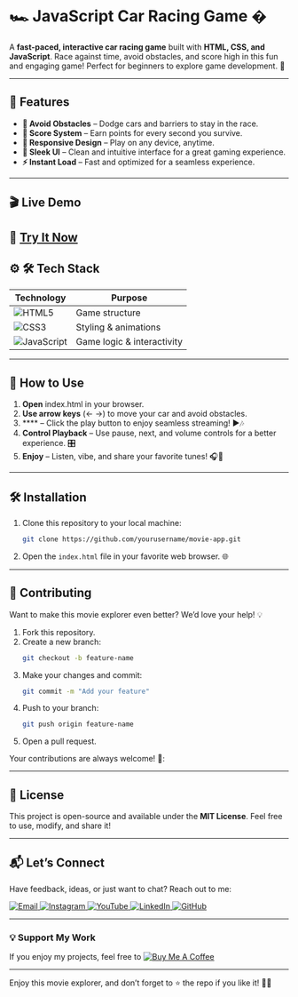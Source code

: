 # 🏎️ JavaScript Car Racing Game � 


A **fast-paced, interactive car racing game** built with **HTML, CSS, and JavaScript**. Race against time, avoid obstacles, and score high in this fun and engaging game! Perfect for beginners to explore game development. 🚀


---

## 🌟 Features  
- **🚧 Avoid Obstacles** – Dodge cars and barriers to stay in the race.  
- **🎯 Score System** – Earn points for every second you survive.
- **📱 Responsive Design** – Play on any device, anytime. 
- **🎨 Sleek UI** – Clean and intuitive interface for a great gaming experience.  
- **⚡ Instant Load** – Fast and optimized for a seamless experience.


---      
## 🎬 Live Demo 

🔗 **[Try It Now](https://ai-powered-lost-and-found.netlify.app/)**  
---

## ⚙ 🛠 Tech Stack
| **Technology**  | **Purpose** |
|-----------------|-------------|
| ![HTML5](https://img.shields.io/badge/HTML5-E34F26?style=for-the-badge&logo=html5&logoColor=white) | Game structure | 
| ![CSS3](https://img.shields.io/badge/CSS3-1572B6?style=for-the-badge&logo=css3&logoColor=white) | Styling & animations | 
| ![JavaScript](https://img.shields.io/badge/JavaScript-F7DF1E?style=for-the-badge&logo=javascript&logoColor=black) | Game logic & interactivity |  

---

## 🚀 How to Use 
1. **Open** index.html in your browser.  
2. **Use arrow keys** (← →) to move your car and avoid obstacles.
3. **** – Click the play button to enjoy seamless streaming! ▶️🎶
4. **Control Playback** – Use pause, next, and volume controls for a better experience. 🎛️
5. **Enjoy** – Listen, vibe, and share your favorite tunes! 🎧🎵 
   

---

## 🛠️ Installation  

1. Clone this repository to your local machine:  
   ```bash  
   git clone https://github.com/yourusername/movie-app.git
   ```  

2. Open the `index.html` file in your favorite web browser. 🌐  
 

---

## 🤝 Contributing  

Want to make this movie explorer even better? We’d love your help! 💡  
1. Fork this repository.  
2. Create a new branch:  
   ```bash  
   git checkout -b feature-name  
   ```  
3. Make your changes and commit:  
   ```bash  
   git commit -m "Add your feature"  
   ```  
4. Push to your branch:  
   ```bash  
   git push origin feature-name  
   ```  
5. Open a pull request.  

Your contributions are always welcome! 🌟:


---

## 📜 License  

This project is open-source and available under the **MIT License**. Feel free to use, modify, and share it!  

---

## 📬 Let’s Connect  

Have feedback, ideas, or just want to chat? Reach out to me:  
<div>
  <a href="mailto:onlykelvin06@gmail.com">
    <img src="https://img.shields.io/badge/Email-4285F4?style=for-the-badge&logo=gmail&logoColor=white" alt="Email" />
  </a>
  <a href="https://www.instagram.com/_.yo.kelvin/">
    <img src="https://img.shields.io/badge/Instagram-E4405F?style=for-the-badge&logo=instagram&logoColor=white" alt="Instagram" />
  </a>
  <a href="https://www.youtube.com/@TechTutor_Tv?sub_confirmation=1">
    <img src="https://img.shields.io/badge/YouTube-FF0000?style=for-the-badge&logo=youtube&logoColor=white" alt="YouTube" />
  </a>
  <a href = "https://www.linkedin.com/in/kelvin-agyare-yeboah-6728a7301?utm_source=share&utm_campaign=share_via&utm_content=profile&utm_medium=android_app">
    <img src="https://img.shields.io/badge/LinkedIn-0077B5?style=for-the-badge&logo=linkedin&logoColor=white" alt="LinkedIn" />
  </a>
  <a href="https://github.com/KelvCodes">
    <img src="https://img.shields.io/badge/GitHub-181717?style=for-the-badge&logo=github&logoColor=white" alt="GitHub" />
  </a>
</div>     
 
---
### 💡 Support My Work  
If you enjoy my projects, feel free to [![Buy Me A Coffee](https://img.shields.io/badge/Buy%20Me%20A%20Coffee-%F0%9F%8C%8D-yellow?style=for-the-badge&logo=buy-me-a-coffee&logoColor=black)](https://www.buymeacoffee.com/kelvcodes) 

---
Enjoy this movie explorer, and don’t forget to ⭐ the repo if you like it! 🥳✨  






